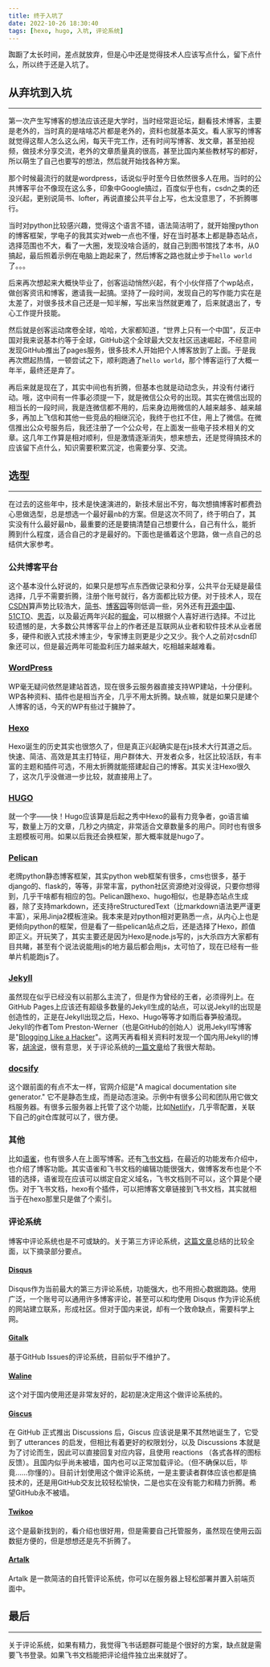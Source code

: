 ```yaml
---
title: 终于入坑了
date: 2022-10-26 18:30:40
tags: [hexo, hugo, 入坑, 评论系统]
---
```


踟蹰了太长时间，差点就放弃，但是心中还是觉得技术人应该写点什么，留下点什么，所以终于还是入坑了。


## 从弃坑到入坑
---
第一次产生写博客的想法应该还是大学时，当时经常逛论坛，翻看技术博客，主要是老外的，当时真的是啥啥芯片都是老外的，资料也就基本英文。看人家写的博客就觉得这帮人怎么这么闲，每天干完工作，还有时间写博客、发文章，甚至拍视频，做技术分享交流，老外的文章质量真的很高，甚至比国内某些教材写的都好，所以萌生了自己也要写的想法，然后就开始找各种方案。

<!-- more -->

那个时候最流行的就是wordpress，话说似乎时至今日依然很多人在用。当时的公共博客平台不像现在这么多，印象中Google搞过，百度似乎也有，csdn之类的还没兴起，更别说简书、lofter，再说直接公共平台上写，也太没意思了，不折腾哪行。

当时对python比较感兴趣，觉得这个语言不错，语法简洁明了，就开始搜python的博客框架，学电子的我其实对web一点也不懂，好在当时基本上都是静态站点，选择范围也不大，看了一大圈，发现没啥合适的，就自己到图书馆找了本书，从0搞起，最后照着示例在电脑上跑起来了，然后博客之路也就止步于`hello world`了。。。

后来再次想起来大概快毕业了，创客运动悄然兴起，有个小伙伴搭了个wp站点，做创客资讯和博客，邀请我一起搞。坚持了一段时间，发现自己的写作能力实在是太差了，对很多技术自己还是一知半解，写出来当然就更难了，后来就退出了，专心工作提升技能。

然后就是创客运动席卷全球，哈哈，大家都知道，“世界上只有一个中国”，反正中国对我来说基本约等于全球，GitHub这个全球最大交友社区迅速崛起，不经意间发现GitHub推出了pages服务，很多技术人开始把个人博客放到了上面。于是我再次燃起热情，一顿尝试之下，顺利跑通了`hello world`，那个博客运行了大概一年半，最终还是弃了。

再后来就是现在了，其实中间也有折腾，但基本也就是动动念头，并没有付诸行动。哦，这中间有一件事必须提一下，就是微信公众号的出现。其实在微信出现的相当长的一段时间，我是连微信都不用的，后来身边用微信的人越来越多、越来越多，再加上飞信和其他一些竞品的相继沉沦，我终于也扛不住，用上了微信。在微信推出公众号服务后，我还注册了一个公众号，在上面发一些电子技术相关的文章。这几年工作算是相对顺利，但是激情逐渐消失，想来想去，还是觉得搞技术的应该留下点什么，知识需要积累沉淀，也需要分享、交流。


## 选型
---
在过去的这些年中，技术是快速演进的，新技术层出不穷，每次想搞博客时都费劲心思做选型，总是想选一个最好最nb的方案。但是这次不同了，终于明白了，其实没有什么最好最nb，最重要的还是要搞清楚自己想要什么，自己有什么，能折腾到什么程度，适合自己的才是最好的。下面也是循着这个思路，做一点自己的总结供大家参考。

### 公共博客平台

这个基本没什么好说的，如果只是想写点东西做记录和分享，公共平台无疑是最佳选择，几乎不需要折腾，注册个账号就行，各方面都比较方便。对于技术人，现在[CSDN](https://blog.csdn.net/)算声势比较浩大，[简书](https://www.jianshu.com/)、[博客园](https://www.cnblogs.com/)等则低调一些，另外还有[开源中国](https://www.oschina.net/blog)、[51CTO](https://blog.51cto.com/)、[思否](https://segmentfault.com/)，以及最近两年兴起的[掘金](https://juejin.cn/)，可以根据个人喜好进行选择。不过比较遗憾的是，大多数公共博客平台上的作者还是互联网从业者和软件技术从业者居多，硬件和嵌入式技术博主少，专家博主则更是少之又少。我个人之前对csdn印象还可以，但是最近两年可能盈利压力越来越大，吃相越来越难看。

### [WordPress](https://wordpress.com/zh-cn/)

WP毫无疑问依然是建站首选，现在很多云服务器直接支持WP建站，十分便利。WP各种资料、插件也是相当齐全，几乎不用太折腾。缺点嘛，就是如果只是建个人博客的话，今天的WP有些过于臃肿了。

### [Hexo](https://hexo.io/zh-cn/)

Hexo诞生的历史其实也很悠久了，但是真正兴起确实是在js技术大行其道之后。快速、简洁、高效是其主打特征，用户群体大、开发者众多，社区比较活跃，有丰富的主题和插件可选，不用太折腾就能搭建起自己的博客。其实关注Hexo很久了，这次几乎没做进一步比较，就直接用上了。

### [HUGO](https://gohugo.io/)

就一个字——快！Hugo应该算是后起之秀中Hexo的最有力竞争者，go语言编写，数量上万的文章，几秒之内搞定，非常适合文章数量多的用户。同时也有很多主题模板可用。如果以后我还会换框架，那大概率就是hugo了。

### [Pelican](https://getpelican.com/)

老牌python静态博客框架，其实python web框架有很多，cms也很多，基于django的、flask的，等等，非常丰富，python社区资源绝对没得说，只要你想得到，几乎干啥都有相应的包。Pelican跟hexo、hugo相似，也是静态站点生成器，除了支持markdown，还支持reStructuredText（比markdown语法更严谨更丰富），采用Jinja2模板渲染。我本来是对python相对更熟悉一点，从内心上也是更倾向python的框架，但是看了一些pelican站点之后，还是选择了Hexo，颜值即正义。开玩笑了，其实主要还是因为Hexo是node.js写的，js大杀四方大家都有目共睹，甚至有个说法说能用js的地方最后都会用js，太可怕了，现在已经有一些单片机能跑js了。

### [Jekyll](https://jekyllrb.com/)

虽然现在似乎已经没有以前那么主流了，但是作为曾经的王者，必须得列上。在GitHub Pages上应该还有超级多数量的Jekyll生成的站点，可以说Jekyll的出现是创造性的，正是在Jekyll出现之后，Hexo、Hugo等等才如雨后春笋般涌现。Jekyll的作者Tom Preston-Werner（也是GitHub的创始人）说用Jekyll写博客是"[Blogging Like a Hacker](https://tom.preston-werner.com/2008/11/17/blogging-like-a-hacker.html)"。这两天再看相关资料时发现一个国内用Jekyll的博客，[胡涂说](https://hutusi.com/)，很有意思，关于评论系统的[一篇文章](https://hutusi.com/articles/comment-via-giscus)给了我很大帮助。

### [docsify](https://docsify.js.org/)

这个跟前面的有点不太一样，官网介绍是"A magical documentation site generator." 它不是静态生成，而是动态渲染。示例中有很多公司和团队用它做文档服务器。有很多云服务器上托管了这个功能，比如[Netlify](https://www.netlify.com/)，几乎零配置，关联下自己的git仓库就可以了，很方便。

### 其他

比如[语雀](https://www.yuque.com/)，也有很多人在上面写博客。还有[飞书文档](https://www.feishu.cn/product/docs)，在最近的功能发布介绍中，也介绍了博客功能。其实语雀和飞书文档的编辑功能很强大，做博客发布也是个不错的选择，语雀现在应该可以绑定自定义域名，飞书文档则不可以，这个算是个硬伤。对于飞书文档，hexo有个插件，可以把博客文章链接到飞书文档，其实就相当于在hexo那里只是做了个索引。

### 评论系统

博客中评论系统也是不可或缺的。关于第三方评论系统，[这篇文章](https://www.yunyoujun.cn/share/third-party-comment-system/)总结的比较全面，以下摘录部分要点。

#### [Disqus](https://disqus.com/)

Disqus作为当前最大的第三方评论系统，功能强大，也不用担心数据跑路。使用广泛，一个账号可以通用许多博客评论，甚至可以和均使用 Disqus 作为评论系统的网站建立联系，形成社区。但对于国内来说，却有一个致命缺点，需要科学上网。

#### [Gitalk](https://gitalk.github.io/)

基于GitHub Issues的评论系统，目前似乎不维护了。

#### [Waline](https://waline.js.org/)

这个对于国内使用还是非常友好的，起初是决定用这个做评论系统的。

#### [Giscus](https://giscus.app/)

在 GitHub 正式推出 Discussions 后，Giscus 应该说是果不其然地诞生了，它受到了 utterances 的启发，但相比有着更好的权限划分，以及 Discussions 本就是为了讨论而生，因此可以直接回复对应内容，且使用 reactions （各式各样的图标反馈）。且国内似乎尚未被墙，国内也可以正常加载评论。（但不确保以后，毕竟……你懂的）。目前计划使用这个做评论系统，一是主要读者群体应该也都是搞技术的，还是用GitHub交友比较轻松愉快，二是也实在没有能力和精力折腾。希望GitHub永不被墙。

#### [Twikoo](https://twikoo.js.org/)

这个是最新找到的，看介绍也很好用，但是需要自己托管服务，虽然现在使用云函数挺方便的，但是想想还是先不折腾了。

#### [Artalk](https://artalk.js.org/)

Artalk 是一款简洁的自托管评论系统，你可以在服务器上轻松部署并置入前端页面中。

## 最后
---
关于评论系统，如果有精力，我觉得飞书话题群可能是个很好的方案，缺点就是需要飞书登录。如果飞书文档能把评论组件独立出来就好了。